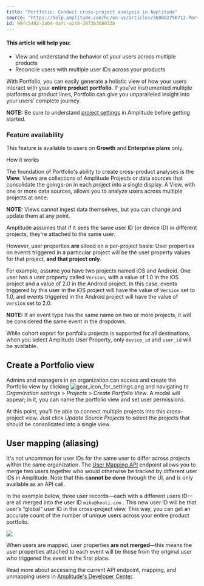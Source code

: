 ```yaml
---
title: "Portfolio: Conduct cross-project analysis in Amplitude"
source: "https://help.amplitude.com/hc/en-us/articles/360002750712-Portfolio-Conduct-cross-project-analysis-in-Amplitude"
id: 99fc5402-2a04-4afc-a248-2973b368033b
---
```


#### This article will help you:

* View and understand the behavior of your users across multiple products
* Reconcile users with multiple user IDs across your products

With Portfolio, you can easily generate a holistic view of how your users interact with your **entire product portfolio**. If you've instrumented multiple platforms or product lines, Portfolio can give you unparalleled insight into your users’ complete journey.

**NOTE:** Be sure to understand [project settings](/admin/account-management/manage-orgs-projects) in Amplitude before getting started.

### Feature availability

This feature is available to users on **Growth** and **Enterprise plans** only.

How it works

The foundation of Portfolio's ability to create cross-product analyses is the **View**. Views are collections of Amplitude Projects or data sources that consolidate the goings-on in each project into a single display. A View, with one or more data sources, allows you to analyze users across multiple projects at once. 

**NOTE:** Views cannot ingest data themselves, but you can change and update them at any point. 

Amplitude assumes that if it sees the same user ID (or device ID) in different projects, they're attached to the same user. 

However, user properties **are** siloed on a per-project basis: User properties on events triggered in a particular project will be the user property values for that project, **and that project only**. 

For example, assume you have two projects named iOS and Android. One user has a user property called `Version`, with a value of 1.0 in the iOS project and a value of 2.0 in the Android project. In this case, events triggered by this user in the iOS project will have the value of `Version` set to 1.0, and events triggered in the Android project will have the value of `Version` set to 2.0.

**NOTE:** If an event type has the same name on two or more projects, it will be considered the same event in the dropdown.

While cohort export for portfolio projects is supported for all destinations, when you select Amplitude User Property, only `device_id` and `user_id` will be available.

## Create a Portfolio view

Admins and managers in an organization can access and create the Portfolio view by clicking ![gear_icon_for_settings.png](/output/img/account-management/gear-icon-for-settings-png.png) and navigating to *Organization settings > Projects > Create Portfolio View*. A modal will appear; in it, you can name the portfolio view and set user permissions.

At this point, you'll be able to connect multiple projects into this cross-project view. Just click *Update Source Projects* to select the projects that should be consolidated into a single view. 

## User mapping (aliasing)

It's not uncommon for user IDs for the same user to differ across projects within the same organization. The [User Mapping API](https://www.docs.developers.amplitude.com/analytics/apis/aliasing-api/) endpoint allows you to merge two users together who would otherwise be tracked by different user IDs in Amplitude. Note that this **cannot be done** through the UI, and is only available as an API call.

In the example below, three user records—each with a different users ID—are all merged into the user ID `mike@hooli.com` . This new user ID will be that user’s “global” user ID in the cross-project view. This way, you can get an accurate count of the number of unique users across your entire product portfolio.

![](/output/img/account-management/360003724891)

When users are mapped, user properties **are not merged**—this means the user properties attached to each event will be those from the original user who triggered the event in the first place.

Read more about accessing the current API endpoint, mapping, and unmapping users in [Amplitude's Developer Center](https://www.docs.developers.amplitude.com/analytics/apis/aliasing-api/#usage).
